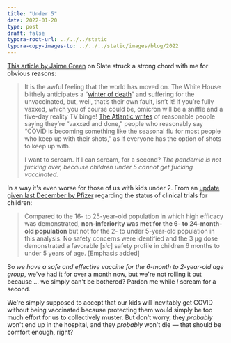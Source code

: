 ```yaml
---
title: "Under 5"
date: 2022-01-20
type: post
draft: false
typora-root-url: ../../../static
typora-copy-images-to: ../../../static/images/blog/2022
---
```


[This article by Jaime Green](https://slate.com/technology/2022/01/kids-under-5-vaccine-parents.html) on Slate struck a strong chord with me for obvious reasons:

>It is the awful feeling that the world has moved on. The White House blithely anticipates a “[winter of death](https://news.yahoo.com/joe-biden-warns-winter-death-070719247.html)” and suffering for the unvaccinated, but, well, that’s their own fault, isn’t it! If you’re fully vaxxed, which you of course could be, omicron will be a sniffle and a five-day reality TV binge! [The Atlantic writes](https://www.theatlantic.com/ideas/archive/2022/01/covid-omicron-vaccination-rashomon/621199/) of reasonable people saying they’re “vaxxed and done,” people who reasonably say “COVID is becoming something like the seasonal flu for most people who keep up with their shots,” as if everyone has the option of shots to keep up with.
>
>I want to scream. If I can scream, for a second? *The pandemic is not fucking over, because children under 5 cannot get fucking vaccinated.*

In a way it's even worse for those of us with kids under 2. From an [update given last December by Pfizer](https://www.pfizer.com/news/press-release/press-release-detail/pfizer-and-biontech-provide-update-ongoing-studies-covid-19) regarding the status of clinical trials for children:

>Compared to the 16- to 25-year-old population in which high efficacy was demonstrated, **non-inferiority was met for the 6- to 24-month-old population** but not for the 2- to under 5-year-old population in this analysis. No safety concerns were identified and the 3 µg dose demonstrated a favorable [*sic*] safety profile in children 6 months to under 5 years of age. [Emphasis added]

So *we have a safe and effective vaccine for the 6-month to 2-year-old age group*, we've had it for over a month now, but we're not rolling it out because ... we simply can't be bothered? Pardon me while *I* scream for a second.

We're simply supposed to accept that our kids will inevitably get COVID without being vaccinated because protecting them would simply be too much effort for us to collectively muster. But don't worry, they *probably* won't end up in the hospital, and they *probably* won't die — that should be comfort enough, right? 

